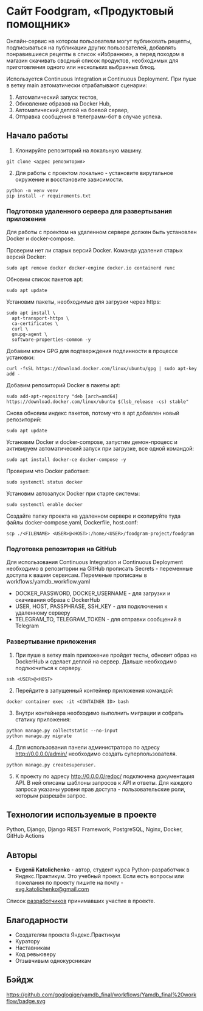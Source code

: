 # Cайт Foodgram, «Продуктовый помощник»

Онлайн-сервис на котором пользователи могут публиковать рецепты, подписываться на публикации других пользователей, добавлять понравившиеся рецепты в список «Избранное», а перед походом в магазин скачивать сводный список продуктов, необходимых для приготовления одного или нескольких выбранных блюд.

Используется Continuous Integration и Continuous Deployment.
При пуше в ветку main автоматически отрабатывают сценарии:
1. Автоматический запуск тестов,
2. Обновление образов на Docker Hub,
3. Автоматический деплой на боевой сервер,
4. Отправка сообщения в телеграмм-бот в случае успеха.

## Начало работы

1. Клонируйте репозиторий на локальную машину.
```
git clone <адрес репозитория>
```
2. Для работы с проектом локально - установите вирутальное окружение и восстановите зависимости.
```
python -m venv venv
pip install -r requirements.txt 
```

### Подготовка удаленного сервера для развертывания приложения

Для работы с проектом на удаленном сервере должен быть установлен Docker и docker-compose.

Проверим нет ли старых версий Docker.
Команда удаления старых версий Docker:
```
sudo apt remove docker docker-engine docker.io containerd runc 
```
Обновим список пакетов apt: 
```
sudo apt update
```
Установим пакеты, необходимые для загрузки через https:
```
sudo apt install \
  apt-transport-https \
  ca-certificates \
  curl \
  gnupg-agent \
  software-properties-common -y
```
Добавим ключ GPG для подтверждения подлинности в процессе установки:
```
curl -fsSL https://download.docker.com/linux/ubuntu/gpg | sudo apt-key add -
```
Добавим репозиторий Docker в пакеты apt:
```
sudo add-apt-repository "deb [arch=amd64] https://download.docker.com/linux/ubuntu $(lsb_release -cs) stable"
```
Снова обновим индекс пакетов, потому что в apt добавлен новый репозиторий:
```
sudo apt update
```
Установим Docker и docker-compose, запустим демон-процесс и активируем автоматический запуск при загрузке, все одной командой:
```
sudo apt install docker-ce docker-compose -y
```
Проверим что Docker работает:
```
sudo systemctl status docker
```
Установим автозапуск Docker при старте системы:
```
sudo systemctl enable docker
```
Создайте папку проекта на удаленном сервере и скопируйте туда файлы docker-compose.yaml, Dockerfile, host.conf:
```
scp ./<FILENAME> <USER>@<HOST>:/home/<USER>/foodgram-project/foodgram
```

### Подготовка репозитория на GitHub

Для использования Continuous Integration и Continuous Deployment необходимо в репозитории на GitHub прописать Secrets - переменные доступа к вашим сервисам.
Переменые прописаны в workflows/yamdb_workflow.yaml

* DOCKER_PASSWORD, DOCKER_USERNAME - для загрузки и скачивания образа с DockerHub 
* USER, HOST, PASSPHRASE, SSH_KEY - для подключения к удаленному серверу 
* TELEGRAM_TO, TELEGRAM_TOKEN - для отправки сообщений в Telegram

### Развертывание приложения

1. При пуше в ветку main приложение пройдет тесты, обновит образ на DockerHub и сделает деплой на сервер. Дальше необходимо подлкючиться к серверу.
```
ssh <USER>@<HOST>
```
2. Перейдите в запущенный контейнер приложения командой:
```
docker container exec -it <CONTAINER ID> bash
```
3. Внутри контейнера необходимо выполнить миграции и собрать статику приложения:
```
python manage.py collectstatic --no-input
python manage.py migrate
```
4. Для использования панели администратора по адресу http://0.0.0.0/admin/ необходимо создать суперпользователя.
```
python manage.py createsuperuser.
```
5. К проекту по адресу http://0.0.0.0/redoc/ подключена документация API. В ней описаны шаблоны запросов к API и ответы. Для каждого запроса указаны уровни прав доступа - пользовательские роли, которым разрешён запрос.

## Технологии используемые в проекте
Python, Django, Django REST Framework, PostgreSQL, Nginx, Docker, GitHub Actions

## Авторы

* **Evgenii Katolichenko** - автор, студент курса Python-разработчик в Яндекс.Практикум. Это учебный проект.
Если есть вопросы или пожелания по проекту пишите на почту - evg.katolichenko@gmail.com

Список [разработчиков](https://github.com/goglogige/api_yamdb/graphs/contributors) принимавших участие в проекте.

## Благодарности

* Создателям проекта Яндекс.Практикум
* Куратору
* Наставникам
* Код ревьюверу
* Отзывчивым однокурсникам

## Бэйдж

https://github.com/goglogige/yamdb_final/workflows/Yamdb_final%20workflow/badge.svg
